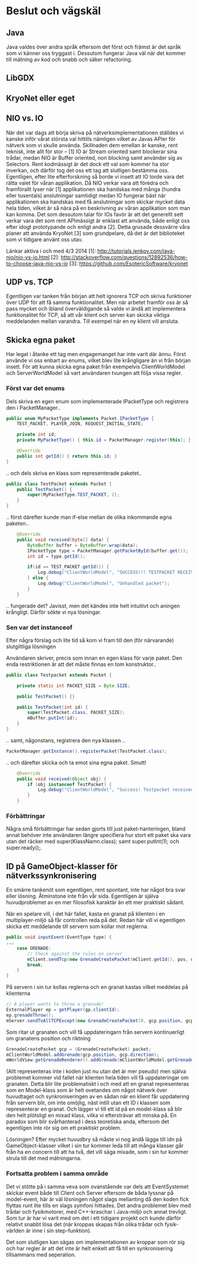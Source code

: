 # Beslut och vägskäl

## Java
Java valdes över andra språk eftersom det först och främst är det språk som vi känner oss tryggast i. Dessutom fungerar Java väl när det kommer till mätning av kod och snabb och säker refactoring.

## LibGDX

## KryoNet eller eget

## NIO vs. IO
När det var dags att börja skriva på nätverksimplementationen ställdes vi kanske inför vårat största val hittills nämligen vilket av Javas APIer för nätverk som vi skulle använda.
Skillnaden dem emellan är kanske, rent teknisk, inte allt för stor – [1] IO är Stream oriented samt blockerar sina trådar, medan NIO är Buffer oriented, non blocking samt använder
sig av Selectors. Rent kodmässigt är det dock ett val som kommer ha stor inverkan, och därför tog det oss ett tag att slutligen bestämma oss.
Egentligen, efter lite efterforskning så borde vi insett att IO torde vara det rätta valet för våran applikation. Då NIO verkar vara att föredra
och framförallt lyser när [1] applikationen ska handskas med många (hundra eller tusentals) anslutningar samtidigt medan IO fungerar bäst när applikationen
ska handskas med få anslutningar som skickar mycket data hela tiden, vilket är så nära på en beskrivning av våran applikation som man kan komma.
Det som dessutom talar för IOs favör är att det generellt sett verkar vara det som rent APImässigt är enklast att använda, både enligt oss efter idogt prototypande och enligt andra [2].
Detta grusade dessvärre våra planer att använda KryoNet [3] som grundpelare, då det är det biblioteket som vi tidigare använt oss utav.

Länkar aktiva i och med 4/3 2014
[1]: http://tutorials.jenkov.com/java-nio/nio-vs-io.html
[2]: http://stackoverflow.com/questions/12892536/how-to-choose-java-nio-vs-io
[3]: https://github.com/EsotericSoftware/kryonet

## UDP vs. TCP
Egentligen var tanken från början att helt ignorera TCP och skriva funktioner över UDP för att få samma funktionalitet.
Men när arbetet framför oss är så pass mycket och ibland överväldigande så valde vi ändå att implementera funktionalitet för TCP, så att vår klient
och server kan skicka viktiga meddelanden mellan varandra. Till exempel när en ny klient vill ansluta.

## Skicka egna paket
Har legat i åtanke ett tag men engagemanget har inte varit där ännu. Först använde vi oss enbart av enums, vilket blev lite krångligare än vi från
början insett. För att kunna skicka egna paket från exempelvis ClientWorldModel och ServerWorldModel så vart användaren tvungen att följa vissa regler.

### Först var det enums

Dels skriva en egen enum som implementerade IPacketType och registrera den i PacketManager..

```java
public enum MyPacketType implements Packet.IPacketType {
    TEST_PACKET, PLAYER_JOIN, REQUEST_INITIAL_STATE;

    private int id;
    private MyPacketType() { this.id = PacketManager.register(this); }

    @Override
    public int getId() { return this.id; }
}
```

.. och dels skriva en klass som representerade paketet..

```java
public class TestPacket extends Packet {
    public TestPacket() {
        super(MyPacketType.TEST_PACKET, 2);
    }
}
```

.. först därefter kunde man if-else mellan de olika inkommande egna paketen..

```java
    @Override
    public void received(byte[] data) {
        ByteBuffer buffer = ByteBuffer.wrap(data);
        IPacketType type = PacketManager.getPacketById(buffer.get());
        int id = type.getId();

        if(id == TEST_PACKET.getId()) {
            Log.debug("ClientWorldModel", "SUCCESS!!! TESTPACKET RECEIVED!!!");
        } else {
            Log.debug("ClientWorldModel", "Unhandled packet");
        }
    }
```

.. fungerade det? Javisst, men det kändes inte helt intuitivt och aningen krångligt. Därför sökte vi nya lösningar.

### Sen var det instanceof
Efter några förslag och lite tid så kom vi fram till den (för närvarande) slutgiltliga lösningen

Användaren skriver, precis som innan en egen klass för varje paket. Den enda
restriktionen är att det måste finnas en tom konstruktor..

```java
public class Testpacket extends Packet {

    private static int PACKET_SIZE = Byte.SIZE;

    public TestPacket() {}

    public TestPacket(int id) {
        super(TestPacket.class, PACKET_SIZE);
        mBuffer.putInt(id);
    }
}
```

.. samt, någonstans, registrera den nya klassen ..

```java
PacketManager.getInstance().registerPacket(TestPacket.class);
```

.. och därefter skicka och ta emot sina egna paket. Smutt!

```java
    @Override
    public void received(Object obj) {
        if (obj instanceof TestPacket) {
            Log.debug("ClientWorldModel", "Success! Testpacket received");
        }
    }
```

### Förbättringar
Några små förbättringar har sedan gjorts till just paket-hanteringen, bland annat behöver inte användaren längre specifiera hur stort ett paket ska vara utan det räcker med super(KlassNamn.class); samt super.putInt(1); och super.ready();.

## ID på GameObject-klasser för nätverkssynkronisering
En smärre tankenöt som egentligen, rent spontant, inte har något bra svar eller lösning. Åtminstone inte från vår sida. Egentligen är själva huvudproblemet av en mer filosofisk karaktär än ett mer praktiskt sådant.

När en spelare vill, i det här fallet, kasta en granat på klienten i en multiplayer-miljö så får controllen reda på det. Redan här vill vi egentligen skicka ett meddelande till servern som kollar mot reglerna.
```java
public void inputEvent(EventType type) {
...
    case GRENADE:
        // Check against the rules on server
        mClient.sendTcp(new GrenadeCreatePacket(mClient.getId(), pos, dir));
        break;
    }
}
```

På servern i sin tur kollas reglerna och en granat kastas vilket meddelas på klienterna
```java
// A player wants to throw a grenade!
ExternalPlayer ep = getPlayer(gp.clientId);
ep.grenadeThrow();
mServer.sendToAllTCPExcept(new GrenadeCreatePacket(0, gcp.position, gcp.direction), con);
```

Som ritar ut granaten och vill få uppdateringarn från servern kontinuerligt om granatens position och riktning
```java
GrenadeCreatePacket gcp = (GrenadeCreatePacket) packet;
mClientWorldModel.addGrenade(gcp.position, gcp.direction);
mWorldView.getGrenadeRenderer().addGrenade(mClientWorldModel.getGrenades().get(mClientWorldModel.getGrenades().size()-1));
```

(Allt representeras inte i koden just nu utan det är mer pseudo) men själva problemet kommer vid fallet när klienten hela tiden vill få uppdateringar om granaten. Detta blir lite problematiskt i och med att en
granat representeras som en Model-klass som är helt ovetandes om något nätverk över huvudtaget och synkroniseringen av en sådan när en klient får uppdatering från servern blir, om inte omöjlig, näst intill utan ett ID
i klassen som representerar en granat. Och lägger vi till ett id på en model-klass så blir den helt plötsligt en mixad klass, vilka vi eftersträvar att minska på. En paradox som blir svårhanterad i dess teoretiska anda,
eftersom det egentligen inte rör sig om ett praktiskt problem.

Lösningen? Efter mycket huvudbry så måste vi nog ändå lägga till idn på GameObject-klasser vilket i sin tur kommer leda till att många klasser går från ha en concern till att ha två, det vill säga mixade, som i
sin tur kommer strula till det med mätningarna.

### Fortsatta problem i samma område
Det vi stötte på i samma veva som ovanstående var dels att EventSystemet skickar event både till Client och Server eftersom de båda lyssnar på model-event, här är väl lösningen något slags mellanting då den koden
fick flyttas runt lite tills en slags symfoni hittades. Det andra problemet blev med trådar och fysikmotorer, med C++-kraschar i Java-miljö och annat trevligt. Som tur är har vi varit med om det i ett tidigare
projekt och kunde därför relativt snabbt lösa det (när kroppas skapas från olika trådar och fysik-världen är inne i sin step-funktion).

Det som slutligen kan sägas om implementationen av kroppar som rör sig och har regler är att det inte är helt enkelt att få till en synkronisering tillsammans med seperation.

